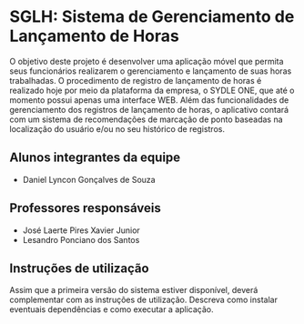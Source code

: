 # SGLH: Sistema de Gerenciamento de Lançamento de Horas

O objetivo deste projeto é desenvolver uma aplicação móvel que permita seus funcionários realizarem o gerenciamento e lançamento de suas horas trabalhadas. O procedimento de registro de lançamento de horas é realizado hoje por meio da plataforma da empresa, o SYDLE ONE, que até o momento possui apenas uma interface WEB. Além das funcionalidades de gerenciamento dos registros de lançamento de horas, o aplicativo contará com um sistema de recomendações de marcação de ponto baseadas na localização do usuário e/ou no seu histórico de registros. 

## Alunos integrantes da equipe

* Daniel Lyncon Gonçalves de Souza

## Professores responsáveis

* José Laerte Pires Xavier Junior
* Lesandro Ponciano dos Santos

## Instruções de utilização

Assim que a primeira versão do sistema estiver disponível, deverá complementar com as instruções de utilização. Descreva como instalar eventuais dependências e como executar a aplicação.
